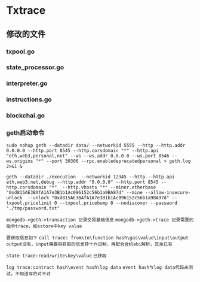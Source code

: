 # Txtrace
## 修改的文件
### txpool.go
### state_processor.go
### interpreter.go
### instructions.go
### blockchai.go
### geth启动命令
`` sudo nohup geth --datadir data/ --networkid 5555 --http --http.addr 0.0.0.0 --http.port 8545 --http.corsdomain "*" --http.api "eth,web3,personal,net" --ws --ws.addr 0.0.0.0 --ws.port 8546 --ws.origins "*" --port 30306 --rpc.enabledeprecatedpersonal > geth.log 2>&1 & ``

`` geth --datadir ./execution  --networkid 12345 --http --http.api eth,web3,net,debug --http.addr "0.0.0.0" --http.port 8545 --http.corsdomain "*"  --http.vhosts "*" --miner.etherbase "0xd815AE3BAfA1A7e3B1b1Ac096152c56b1a9BA97d" --mine --allow-insecure-unlock  --unlock "0xd815AE3BAfA1A7e3B1b1Ac096152c56b1a9BA97d" --txpool.pricelimit 0 --txpool.pricebump 0 --nodiscover --password "./tmp/password.txt" 
 ``

``mongodb->geth->transaction 记录交易基础信息``
``mongodb->geth->trace 记录需要的指令trace，如sstore中key value``

``要获取信息如下``
``call trace: from\to\function hash\gas\value\input\output`` ``output没有，input需要将获取的信息转十六进制，再配合合约abi解析，其余已有``

``state trace:read/write\key\value`` ``已获取``

``log trace:contract hash\event hash\log data`` ``event hash与log data代码未测试，不知道写的对不对``
